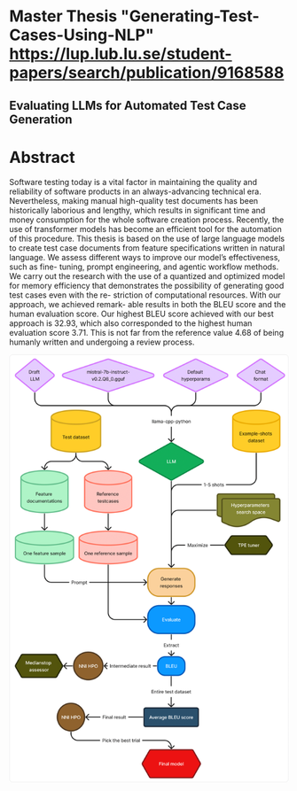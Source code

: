 # Master Thesis "Generating-Test-Cases-Using-NLP" https://lup.lub.lu.se/student-papers/search/publication/9168588
## Evaluating LLMs for Automated Test Case Generation 

# Abstract
Software testing today is a vital factor in maintaining the quality and reliability
of software products in an always-advancing technical era. Nevertheless, making
manual high-quality test documents has been historically laborious and lengthy,
which results in significant time and money consumption for the whole software
creation process. Recently, the use of transformer models has become an efficient
tool for the automation of this procedure. This thesis is based on the use of
large language models to create test case documents from feature specifications
written in natural language.
We assess different ways to improve our model’s effectiveness, such as fine-
tuning, prompt engineering, and agentic workflow methods. We carry out the
research with the use of a quantized and optimized model for memory efficiency
that demonstrates the possibility of generating good test cases even with the re-
striction of computational resources. With our approach, we achieved remark-
able results in both the BLEU score and the human evaluation score. Our highest
BLEU score achieved with our best approach is 32.93, which also corresponded
to the highest human evaluation score 3.71. This is not far from the reference
value 4.68 of being humanly written and undergoing a review process.

![Pipeline](https://github.com/Yamen9418/Generating-Test-Cases-Using-NLP/blob/main/pipeline-1.png)
